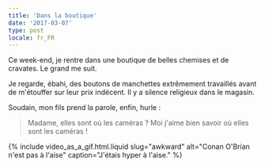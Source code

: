 ```yaml
---
title: 'Dans la boutique'
date: '2017-03-07'
type: post
locale: fr_FR
---
```


Ce week-end, je rentre dans une boutique de belles chemises et de cravates. Le grand me suit.

<!-- more -->

Je regarde, ébahi, des boutons de manchettes extrêmement travaillés avant de m'étouffer sur leur prix indécent. Il y a silence religieux dans le magasin.

Soudain, mon fils prend la parole, enfin, hurle :

> Madame, elles sont où les caméras ? Moi j'aime bien savoir où elles sont les caméras !

{% include video_as_a_gif.html.liquid
slug="awkward"
alt="Conan O'Brian n'est pas à l'aise"
caption="J'étais hyper à l'aise."
%}

